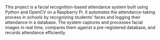This project is a facial recognition-based attendance system built using Python and OpenCV on a Raspberry Pi. It automates the attendance-taking process in schools by recognizing students' faces and logging their attendance in a database. The system captures and processes facial images in real time, compares them against a pre-registered database, and records attendance efficiently.
